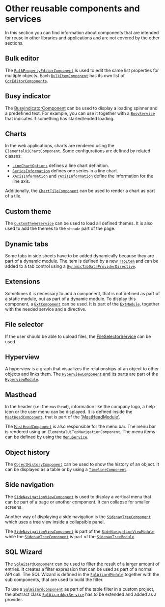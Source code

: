 # Other reusable components and services
In this section you can find information about components that are intended for reuse in other libraries and applications and are not covered by the other sections.

## Bulk editor
The [`BulkPropertyEditorComponent`](../../components/BulkPropertyEditorComponent.html) is used to edit the same list properties for multiple objects. Each [`BulkItemComponent`](../../components/BulkItemComponent.html) has its own list of [`CdrEditorComponents`](../../components/CdrEditorComponent.html).

## Busy indicator
The [BusyIndicatorComponent](../../components/BusyIndicatorComponent.html) can be used to display a loading spinner and a predefined text. For example, you can use it together with a [`BusyService`](../../injectables/BusyService.html) that indicates if something has started/ended loading.

## Charts
In the web applications, charts are rendered using the `ElementalUiChartComponent`. Some configurations are defined by related classes:
- [`LineChartOptions`](../../classes/LineChartOptions.html) defines a line chart definition.
- [`SeriesInformation`](../../classes/SeriesInformation.html) defines one series in a line chart.
- [`XAxisInformation`](../../classes/XAxisInformation.html) and [`YAxisInformation`](classes/YAxisInformation.html) define the information for the line axis.

Additionally, the [`ChartTileComponent`](../../components/ChartTileComponent.html) can be used to render a chart as part of a tile.

## Custom theme
The [`CustomThemeService`](../../injectables/CustomThemeService.html) can be used to load all defined themes. It is also used to add the themes to the `<head>` part of the page.

## Dynamic tabs
Some tabs in side sheets have to be added dynamically because they are part of a dynamic module. The item is defined by a new [`TabItem`](../../interfaces/TabItem.html) and can be added to a tab control using a [`DynamicTabDataProviderDirective`](../../directives/DynamicTabDataProviderDirective.html).

## Extensions
Sometimes it is necessary to add a component, that is not defined as part of a static module, but as part of a dynamic module. To display this component, a [`ExtComponent`](../../components/ExtComponent.html) can be used. It is part of the [`ExtModule`](../../modules/ExtModule.html), together with the needed service and a directive.

## File selector
If the user should be able to upload files, the [FileSelectorService](../../injectables/FileSelectorService.html) can be used.

## Hyperview
A hyperview is a graph that visualizes the relationships of an object to other objects and links them. The [`HyperviewComponent`](../../components/HyperviewComponent.html) and its parts are part of the [`HyperviewModule`](../../modules/HyperViewModule.html).

## Masthead
In the header (i.e. the `masthead`), information like the company logo, a help icon or the user menu can be displayed. It is defined inside the [`MastHeadComponent`](../../components/MastHeadComponent.html), that is part of the ['MastHeadModule'](../../modules/MastHeadModule.html).

The [`MastHeadComponent`](../../components/MastHeadComponent.html) is also responsible for the menu bar. The menu bar is rendered using an `ElementalUiTopNavigationComponent`. The menu items can be defined by using the [`MenuService`](../../injectables/MenuService.html).

## Object history
The [`ObjectHistoryComponent`](../../components/ObjectHistoryComponent.html) can be used to show the history of an object. It can be displayed as a table or by using a [`TimelineComponent`](../../components/TimelineComponent.html).

## Side navigation
The [`SideNavigationViewComponent`](../../components/SideNavigationViewComponent.html) is used to display a vertical menu that can be part of a page or another component. It can collapse for smaller screens.

Another way of displaying a side navigation is the [`SidenavTreeComponent`](../../components/SidenavTreeComponent.html) which uses a tree view inside a collapsible panel.

 The [`SideNavigationViewComponent`](../../components/SideNavigationViewComponent.html) is part of the [`SideNavigationViewModule`](../../modules/SideNavigationViewModule.html) while the [`SidenavTreeComponent`](../../components/SidenavTreeComponent.html) is part of the [`SidenavTreeModule`](../../modules/SidenavTreeModule.html).

## SQL Wizard
The [`SqlWizardComponent`](../../components/SqlWizardComponent.html) can be used to filter the result of a larger amount of entries. It creates a filter expression that can be used as part of a normal API call. The SQL Wizard is defined in the [`SqlWizardModule`](../../modules/SqlWizardModule.html) together with the sub components, that are used to build the filter.

To use a [`SqlWizardComponent`](../../components/SqlWizardComponent.html) as part of the table filter in a custom project, the abstract class [`SqlWizardApiService`](../../classes/SqlWizardApiService.html) has to be extended and added as a provider.